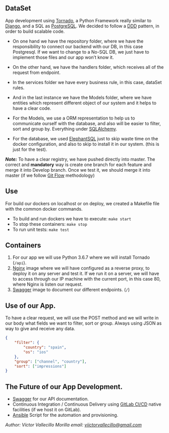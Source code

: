 ## DataSet

App development using [Tornado](https://www.tornadoweb.org/en/stable/), a Python Framework really similar to [Django](https://www.djangoproject.com/), 
and a SQL as [PostgreSQL](https://www.postgresql.org/s). We decided to follow a [DDD](https://justdigital.agency/que-es-domain-driven-design-ddd/)
pattern, in order to build scalable code.

* On one hand we have the repository folder, where we have the responsibility to connect our backend with our DB, 
in this case Postgresql. If we want to change to a No-SQL DB, we just have to implement those files and our app won’t know it.
* On the other hand, we have the handlers folder, which receives all of the request from endpoint.
* In the services folder we have every business rule, in this case, dataSet rules.
* And in the last instance we have the Models folder, where we have entities which represent different object of our system and it helps to have a clear code.

* For the Models, we use a ORM representation to help us to communicate ourself with the database, and also
will be easier to filter, sort and group by. Everything under [SQLAlchemy](https://www.sqlalchemy.org/).

* For the database, we used [ElephantSQL](https://www.elephantsql.com/) just to skip waste time on the docker configuration,
and also to skip to install it in our system. (this is just for the test).

***Note:*** To have a clear registry, we have pushed directly into master. The correct and **mandatory** way is create one branch for each feature and merge it into Develop branch.
 Once we test it, we should merge it into master (if we follow [Git Flow](https://es.atlassian.com/git/tutorials/comparing-workflows/gitflow-workflow) methodology)

## Use
For build our dockers on localhost or on deploy, we created a Makefile file with the common docker commands.
+ To build and run dockers we have to execute: `make start`
+ To stop these containers: `make stop`
+ To run unit tests: `make test`

## Containers

1. For our app we will use Python 3.6.7 where we will install Tornado (`/api`).
2. [Nginx](https://www.nginx.com/) image where we will have configured as a reverse proxy, to deploy it on any server and test it. 
If we run it on a server, we will have to access through our IP machine with the current port, in this case 80, where Nginx is listen our request.
3. [Swagger](https://swagger.io/) image to document our different endpoints. (`/`)

## Use of our App.

To have a clear request, we will use the POST method and we will write in our body what fields we
want to filter, sort or group. Always using JSON as way to give and receive any data.

```json
{
	"filter": {
		"country": "spain",
		"os": "ios"
	},
	"group": ["channel", "country"],
	"sort": ["impressions"]
}
```


## The Future of our App Development.
* [Swagger](https://swagger.io/) for our API documentation.
* Continuous Integration / Continuous Delivery using [GitLab CI/CD](https://about.gitlab.com/product/continuous-integration/) native facilities (if we host it on GitLab).
* [Ansible](https://www.ansible.com/) Script for the automation and provisioning.

*Author: Víctor Vallecillo Morilla email: viictorvallecillo@gmail.com*
